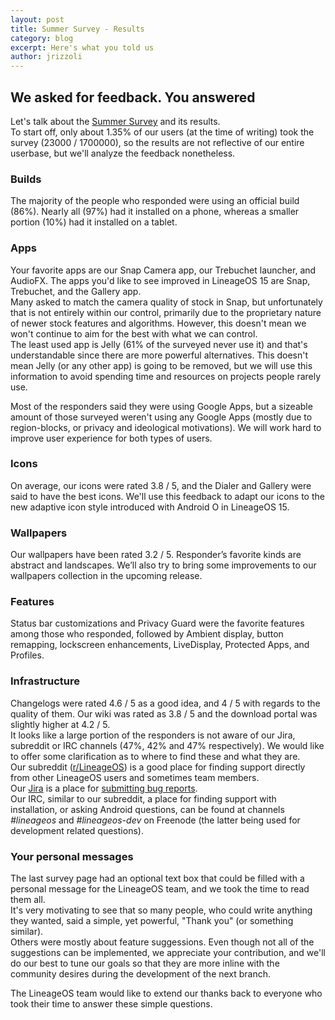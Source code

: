 ```yaml
---
layout: post
title: Summer Survey - Results
category: blog
excerpt: Here's what you told us
author: jrizzoli
---
```


## We asked for feedback. You answered

Let's talk about the [Summer Survey](https://www.lineageos.org/Summer-Survey/) and its results.  
To start off, only about 1.35% of our users (at the time of writing) took the survey (23000 / 1700000), so the results are not reflective of our entire userbase, but we'll analyze the feedback nonetheless.


### Builds

The majority of the people who responded were using an official build (86%). Nearly all (97%) had it installed on a phone, whereas a smaller portion (10%) had it installed on a tablet.


### Apps

Your favorite apps are our Snap Camera app, our Trebuchet launcher, and AudioFX. The apps you'd like to see improved in LineageOS 15 are Snap, Trebuchet, and the Gallery app.  
Many asked to match the camera quality of stock in Snap, but unfortunately that is not entirely within our control, primarily due to the proprietary nature of newer stock features and algorithms. However, this doesn't mean we won't continue to aim for the best with what we can control.  
The least used app is Jelly (61% of the surveyed never use it) and that's understandable since there are more powerful alternatives. This doesn't mean Jelly (or any other app) is going to be removed, but we will use this information to avoid spending time and resources on projects people rarely use.  

Most of the responders said they were using Google Apps, but a sizeable amount of those surveyed weren't using any Google Apps (mostly due to region-blocks, or privacy and ideological motivations). We will work hard to improve user experience for both types of users.


### Icons

On average, our icons were rated 3.8 / 5, and the Dialer and Gallery were said to have the best icons. We'll use this feedback to adapt our icons to the new adaptive icon style introduced with Android O in LineageOS 15.


### Wallpapers

Our wallpapers have been rated 3.2 / 5. Responder’s favorite kinds are abstract and landscapes. We’ll also try to bring some improvements to our wallpapers collection in the upcoming release.


### Features

Status bar customizations and Privacy Guard were the favorite features among those who responded, followed by Ambient display, button remapping, lockscreen enhancements, LiveDisplay, Protected Apps, and Profiles.


### Infrastructure

Changelogs were rated 4.6 / 5 as a good idea, and 4 / 5 with regards to the quality of them. Our wiki was rated as 3.8 / 5 and the download portal was slightly higher at 4.2 / 5.  
It looks like a large portion of the responders is not aware of our Jira, subreddit or IRC channels (47%, 42% and 47% respectively). We would like to offer some clarification as to where to find these and what they are.  
Our subreddit ([r/LineageOS](https://www.reddit.com/r/LineageOS)) is a good place for finding support directly from other LineageOS users and sometimes team members.  
Our [Jira](https://jira.lineageos.org) is a place for [submitting bug reports](https://wiki.lineageos.org/bugreport-howto.html).  
Our IRC, similar to our subreddit, a place for finding support with installation, or asking Android questions, can be found at channels _#lineageos_ and _#lineageos-dev_ on Freenode (the latter being used for development related questions).


### Your personal messages

The last survey page had an optional text box that could be filled with a personal message for the LineageOS team, and we took the time to read them all.  
It's very motivating to see that so many people, who could write anything they wanted, said a simple, yet powerful, "Thank you" (or something similar).  
Others were mostly about feature suggessions. Even though not all of the suggestions can be implemented, we appreciate your contribution, and we'll do our best to tune our goals so that they are more inline with the community desires during the development of the next branch.



The LineageOS team would like to extend our thanks back to everyone who took their time to answer these simple questions.

